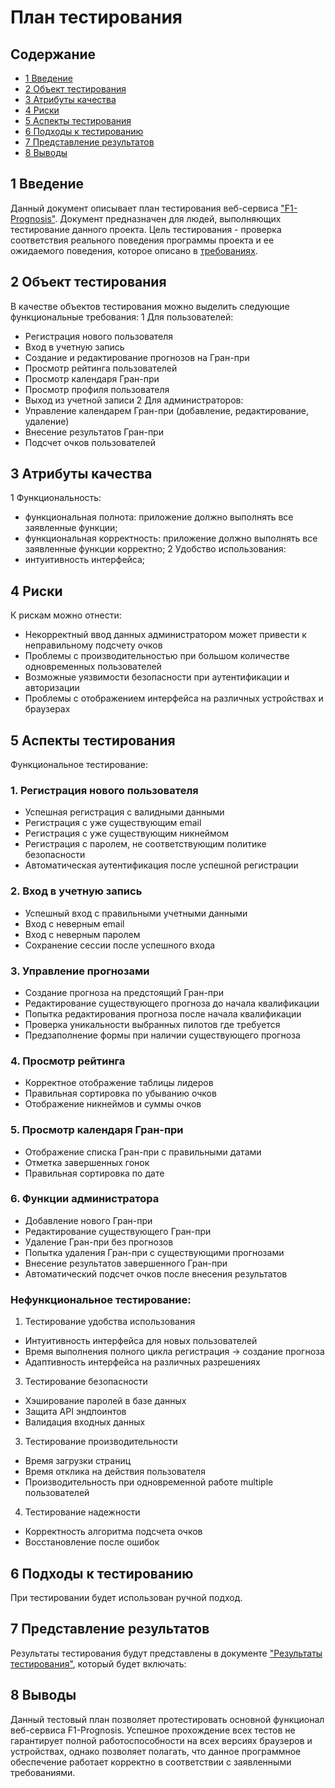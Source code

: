 # План тестирования
## Содержание
- [1 Введение](#1-Введение)
- [2 Объект тестирования](#2-Объект-тестирования)
- [3 Атрибуты качества](#3-Атрибуты-качества)
- [4 Риски](#4-Риски)
- [5 Аспекты тестирования](#5-Аспекты-тестирования)
- [6 Подходы к тестированию](#6-Подходы-к-тестированию)
- [7 Представление результатов](#7-Представление-результатов)
- [8 Выводы](#8-Выводы)

## 1 Введение
Данный документ описывает план тестирования веб-сервиса ["F1-Prognosis"](https://github.com/Atymelancholy/F1-Prognosis/blob/main/README.md). Документ предназначен для людей, выполняющих тестирование данного проекта. 
Цель тестирования - проверка соответствия реального поведения программы проекта и ее ожидаемого поведения, которое описано в [требованиях](https://github.com/Atymelancholy/F1-Prognosis/blob/main/Documentation/Requirements/SRS.md).

## 2 Объект тестирования
В качестве объектов тестирования можно выделить следующие функциональные требования:
1 Для пользователей:
- Регистрация нового пользователя
- Вход в учетную запись
- Создание и редактирование прогнозов на Гран-при
- Просмотр рейтинга пользователей
- Просмотр календаря Гран-при
- Просмотр профиля пользователя
- Выход из учетной записи
2 Для администраторов:
- Управление календарем Гран-при (добавление, редактирование, удаление)
- Внесение результатов Гран-при
- Подсчет очков пользователей

## 3 Атрибуты качества
1 Функциональность:
- функциональная полнота: приложение должно выполнять все заявленные функции;
- функциональная корректность: приложение должно выполнять все заявленные функции корректно;
2 Удобство использования:
- интуитивность интерфейса;

## 4 Риски
К рискам можно отнести:
- Некорректный ввод данных администратором может привести к неправильному подсчету очков
- Проблемы с производительностью при большом количестве одновременных пользователей
- Возможные уязвимости безопасности при аутентификации и авторизации
- Проблемы с отображением интерфейса на различных устройствах и браузерах

## 5 Аспекты тестирования
Функциональное тестирование:
### 1. Регистрация нового пользователя
- Успешная регистрация с валидными данными
- Регистрация с уже существующим email
- Регистрация с уже существующим никнеймом
- Регистрация с паролем, не соответствующим политике безопасности
- Автоматическая аутентификация после успешной регистрации
### 2. Вход в учетную запись
- Успешный вход с правильными учетными данными
- Вход с неверным email
- Вход с неверным паролем
- Сохранение сессии после успешного входа
### 3. Управление прогнозами
- Создание прогноза на предстоящий Гран-при
- Редактирование существующего прогноза до начала квалификации
- Попытка редактирования прогноза после начала квалификации
- Проверка уникальности выбранных пилотов где требуется
- Предзаполнение формы при наличии существующего прогноза
### 4. Просмотр рейтинга
- Корректное отображение таблицы лидеров
- Правильная сортировка по убыванию очков
- Отображение никнеймов и суммы очков
### 5. Просмотр календаря Гран-при
- Отображение списка Гран-при с правильными датами
- Отметка завершенных гонок
- Правильная сортировка по дате
### 6. Функции администратора
- Добавление нового Гран-при
- Редактирование существующего Гран-при
- Удаление Гран-при без прогнозов
- Попытка удаления Гран-при с существующими прогнозами
- Внесение результатов завершенного Гран-при
- Автоматический подсчет очков после внесения результатов

### Нефункциональное тестирование:
1. Тестирование удобства использования
- Интуитивность интерфейса для новых пользователей
- Время выполнения полного цикла регистрация → создание прогноза
- Адаптивность интерфейса на различных разрешениях

3. Тестирование безопасности
- Хэширование паролей в базе данных
- Защита API эндпоинтов
- Валидация входных данных

3. Тестирование производительности
- Время загрузки страниц
- Время отклика на действия пользователя
- Производительность при одновременной работе multiple пользователей

4. Тестирование надежности
- Корректность алгоритма подсчета очков
- Восстановление после ошибок

## 6 Подходы к тестированию
При тестировании будет использован ручной подход.

## 7 Представление результатов
Результаты тестирования будут представлены в документе ["Результаты тестирования"](https://github.com/Atymelancholy/F1-Prognosis/blob/main/Test%20results.md), который будет включать:

## 8 Выводы
Данный тестовый план позволяет протестировать основной функционал веб-сервиса F1-Prognosis. 
Успешное прохождение всех тестов не гарантирует полной работоспособности на всех версиях браузеров и устройствах, однако позволяет полагать, что данное программное обеспечение работает корректно в соответствии с заявленными требованиями.


